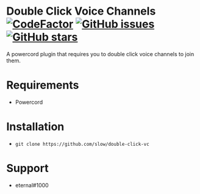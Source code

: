 # Double Click Voice Channels [![CodeFactor](https://www.codefactor.io/repository/github/slow/double-click-vc/badge)](https://www.codefactor.io/repository/github/slow/double-click-vc) [![GitHub issues](https://img.shields.io/github/issues/slow/double-click-vc?style=flat)](https://github.com/slow/double-click-vc/issues) [![GitHub stars](https://img.shields.io/github/stars/slow/double-click-vc?style=flat)](https://github.com/slow/double-click-vc/stargazers)

A powercord plugin that requires you to double click voice channels to join them.

# Requirements

-  Powercord

# Installation

-  `git clone https://github.com/slow/double-click-vc`

# Support

-  eternal#1000
